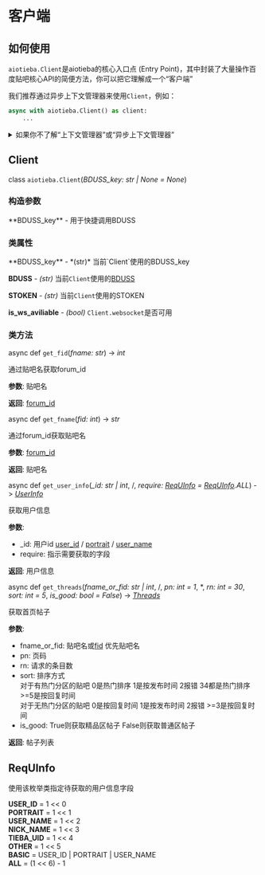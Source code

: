 # 客户端

## 如何使用

`aiotieba.Client`是aiotieba的核心入口点 (Entry Point)，其中封装了大量操作百度贴吧核心API的简便方法，你可以把它理解成一个“客户端”

我们推荐通过异步上下文管理器来使用`Client`，例如：

```python
async with aiotieba.Client() as client:
    ...
```

<details markdown="1"><summary>如果你不了解“上下文管理器”或“异步上下文管理器”</summary>

你可以阅读以下文章快速入门

+ [python黑魔法-上下文管理器](https://piaosanlang.gitbooks.io/faq/content/tornado/pythonhei-mo-6cd5-shang-xia-wen-guan-li-qi-ff08-contextor.html) 中文解读上下文管理器
+ [详解asyncio之异步上下文管理器](https://cloud.tencent.com/developer/article/1488125) 中文解读异步上下文管理器
+ [PEP-492](https://peps.python.org/pep-0492/#asynchronous-context-managers-and-async-with) 异步上下文管理器的PEP标准
+ [Why do we need `async for` and `async with`?](https://stackoverflow.com/questions/67092070/why-do-we-need-async-for-and-async-with) 深入解读`async for`和`async with`的作用

</details>

## Client

class `aiotieba.Client`(*BDUSS_key: str | None = None*)

### 构造参数

<div class="docstring" markdown="1">
**BDUSS_key** - 用于快捷调用BDUSS
</div>

### 类属性

<div class="docstring" markdown="1">
**BDUSS_key** - *(str)* 当前`Client`使用的BDUSS_key

**BDUSS** - *(str)* 当前`Client`使用的[BDUSS](../tutorial/quickstart.md#BDUSS)

**STOKEN** - *(str)* 当前`Client`使用的STOKEN

**is_ws_aviliable** - *(bool)* `Client.websocket`是否可用
</div>

### 类方法

async def `get_fid`(*fname: str*) -> *int*

<div class="docstring" markdown="1">
通过贴吧名获取forum_id

**参数**: 贴吧名

**返回**: [forum_id](../tutorial/quickstart.md#forum_id)
</div>


async def `get_fname`(*fid: int*) -> *str*

<div class="docstring" markdown="1">
通过forum_id获取贴吧名

**参数**: [forum_id](../tutorial/quickstart.md#forum_id)

**返回**: 贴吧名
</div>


async def `get_user_info`(*_id: str | int*, /, *require: [ReqUInfo](#requinfo) = [ReqUInfo](#requinfo).ALL*) -> *[UserInfo](typedef.md#userinfo)*

<div class="docstring" markdown="1">
获取用户信息

**参数**:

+ _id: 用户id [user_id](../tutorial/quickstart.md#user_id) / [portrait](../tutorial/quickstart.md#portrait) / [user_name](../tutorial/quickstart.md#user_name)
+ require: 指示需要获取的字段

**返回**: 用户信息
</div>

async def `get_threads`(*fname_or_fid: str | int*, /, *pn: int = 1*, \*, *rn: int = 30*, *sort: int = 5*, *is_good: bool = False*) -> *[Threads](typedef.md#threads)*

<div class="docstring" markdown="1">
获取首页帖子

**参数**:

+ fname_or_fid: 贴吧名或[fid](../tutorial/quickstart.md#forum_id) 优先贴吧名
+ pn: 页码
+ rn: 请求的条目数
+ sort: 排序方式<br>
  对于有热门分区的贴吧 0是热门排序 1是按发布时间 2报错 34都是热门排序 >=5是按回复时间<br>
  对于无热门分区的贴吧 0是按回复时间 1是按发布时间 2报错 >=3是按回复时间
+ is_good: True则获取精品区帖子 False则获取普通区帖子

**返回**: 帖子列表
</div>


## ReqUInfo

使用该枚举类指定待获取的用户信息字段

**USER_ID** = 1 << 0<br>
**PORTRAIT** = 1 << 1<br>
**USER_NAME** = 1 << 2<br>
**NICK_NAME** = 1 << 3<br>
**TIEBA_UID** = 1 << 4<br>
**OTHER** = 1 << 5<br>
**BASIC** = USER_ID | PORTRAIT | USER_NAME<br>
**ALL** = (1 << 6) - 1

